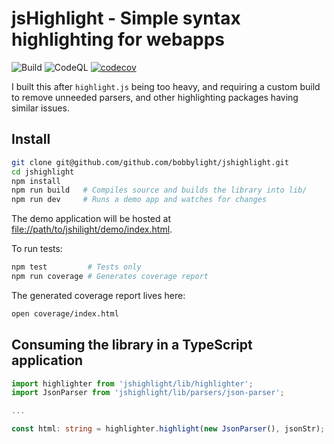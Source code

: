 # jsHighlight - Simple syntax highlighting for webapps
![Build](https://github.com/bobbylight/jshighlight/actions/workflows/build.yml/badge.svg)
![CodeQL](https://github.com/bobbylight/jshighlight/actions/workflows/codeql-analysis.yml/badge.svg)
[![codecov](https://codecov.io/gh/bobbylight/jshighlight/branch/master/graph/badge.svg?token=1AzwBREy4R)](https://codecov.io/gh/bobbylight/jshighlight)

I built this after `highlight.js` being too heavy, and requiring a custom build to
remove unneeded parsers, and other highlighting packages having similar issues.

## Install

```sh
git clone git@github.com/github.com/bobbylight/jshighlight.git
cd jshighlight
npm install
npm run build   # Compiles source and builds the library into lib/
npm run dev     # Runs a demo app and watches for changes
```

The demo application will be hosted at
[file://path/to/jshilight/demo/index.html](/path/to/jshilight/demo/index.html).

To run tests:
```sh
npm test         # Tests only
npm run coverage # Generates coverage report
```

The generated coverage report lives here:
```sh
open coverage/index.html
```

## Consuming the library in a TypeScript application
```typescript
import highlighter from 'jshighlight/lib/highlighter';
import JsonParser from 'jshighlight/lib/parsers/json-parser';

...

const html: string = highlighter.highlight(new JsonParser(), jsonStr);
```
